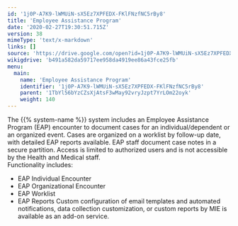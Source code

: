 ```yaml
---
id: '1j0P-A7K9-lWMUiN-sX5Ez7XPFEDX-FKlFNzfNC5rBy8'
title: 'Employee Assistance Program'
date: '2020-02-27T19:30:51.715Z'
version: 38
mimeType: 'text/x-markdown'
links: []
source: 'https://drive.google.com/open?id=1j0P-A7K9-lWMUiN-sX5Ez7XPFEDX-FKlFNzfNC5rBy8'
wikigdrive: 'b491a582da59717ee958da4919ee86a43fce25fb'
menu:
  main:
    name: 'Employee Assistance Program'
    identifier: '1j0P-A7K9-lWMUiN-sX5Ez7XPFEDX-FKlFNzfNC5rBy8'
    parent: '1TbYl56bYzCZsXjAtsF3wMay92vryJzpt7YrLOm22oyk'
    weight: 140
---
```

The {{% system-name %}} system includes an Employee Assistance Program (EAP) encounter to document cases for an individual/dependent or an organized event. Cases are organized on a worklist by follow-up date, with detailed EAP reports available. EAP staff document case notes in a secure partition. Access is limited to authorized users and is not accessible by the Health and Medical staff.   
Functionality includes:
* EAP Individual Encounter
* EAP Organizational Encounter
* EAP Worklist
* EAP Reports
Custom configuration of email templates and automated notifications, data collection customization, or custom reports by MIE is available as an add-on service.
